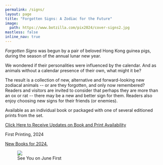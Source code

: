 ```yaml
---
permalink: /signs/
layout: page
title: "Forgotten Signs: A Zodiac for the Future"
image:
  path: https://www.botzilla.com/pix2024/cover-signs2.jpg
mastless: false
inline_nav: true
---
```


_Forgotten Signs_ was begun by a pair of beloved Hong Kong guinea pigs, during the season of the annual lunar new year.

We wondered if their personalities were influenced by the calendar. And as animals without a calendar presence of their own, what might it be?

The result is a collection of new, alternative and forward-looking new zodiacal animals -- or are they forgotten, and only now remembered? Readers and visitors are invited to consider that perhaps they are more than an ox or rat -- there may be a new and better sign for them. Readers also enjoy choosing new signs for their friends (or enemies).

Available as an individual book or packaged with one of several editioned prints from the set. 

<a class="btn btn--info btn--large" href="mailto:kevin+books@vumondo.com?subject=Updates%20on%20the%20Book%20%22Forgotten%20Signs%22&body=Please%20keep%20me%20informed%20about%20updates%20for%20sales%20availability%20of%20your%20book%20%22Forgotten%20Signs%3A%20A%20Zodiac%20for%20the%20Future%22">Click Here to Receive Updates on Book and Print Availability</a>

First Printing, 2024

<a href="{{ site.url }}/book24">New Books for 2024.</a>


<figure class="align-center">
<img src="https://www.botzilla.com/pix2024/Bjorke-AATS-BizCard-sRGB-web.jpg">
<figcaption>See You on June First</figcaption>
</figure>
